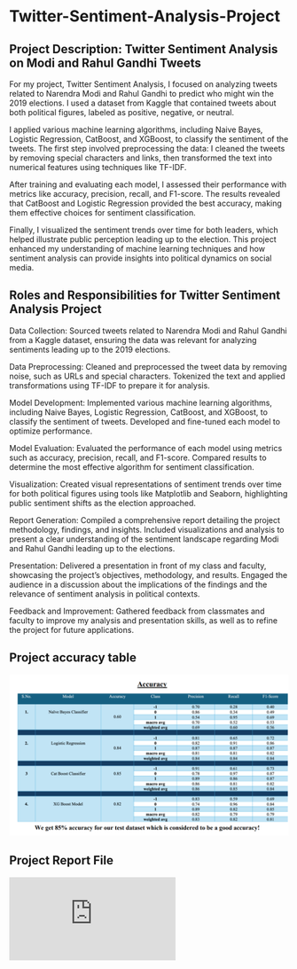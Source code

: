 # Twitter-Sentiment-Analysis-Project

## Project Description: Twitter Sentiment Analysis on Modi and Rahul Gandhi Tweets

For my project, Twitter Sentiment Analysis, I focused on analyzing tweets related to Narendra Modi and Rahul Gandhi to predict who might win the 2019 elections. I used a dataset from Kaggle that contained tweets about both political figures, labeled as positive, negative, or neutral.

I applied various machine learning algorithms, including Naive Bayes, Logistic Regression, CatBoost, and XGBoost, to classify the sentiment of the tweets. The first step involved preprocessing the data: I cleaned the tweets by removing special characters and links, then transformed the text into numerical features using techniques like TF-IDF.

After training and evaluating each model, I assessed their performance with metrics like accuracy, precision, recall, and F1-score. The results revealed that CatBoost and Logistic Regression provided the best accuracy, making them effective choices for sentiment classification.

Finally, I visualized the sentiment trends over time for both leaders, which helped illustrate public perception leading up to the election. This project enhanced my understanding of machine learning techniques and how sentiment analysis can provide insights into political dynamics on social media.

## Roles and Responsibilities for Twitter Sentiment Analysis Project

Data Collection: Sourced tweets related to Narendra Modi and Rahul Gandhi from a Kaggle dataset, ensuring the data was relevant for analyzing sentiments leading up to the 2019 elections.

Data Preprocessing: Cleaned and preprocessed the tweet data by removing noise, such as URLs and special characters. Tokenized the text and applied transformations using TF-IDF to prepare it for analysis.

Model Development: Implemented various machine learning algorithms, including Naive Bayes, Logistic Regression, CatBoost, and XGBoost, to classify the sentiment of tweets. Developed and fine-tuned each model to optimize performance.

Model Evaluation: Evaluated the performance of each model using metrics such as accuracy, precision, recall, and F1-score. Compared results to determine the most effective algorithm for sentiment classification.

Visualization: Created visual representations of sentiment trends over time for both political figures using tools like Matplotlib and Seaborn, highlighting public sentiment shifts as the election approached.

Report Generation: Compiled a comprehensive report detailing the project methodology, findings, and insights. Included visualizations and analysis to present a clear understanding of the sentiment landscape regarding Modi and Rahul Gandhi leading up to the elections.

Presentation: Delivered a presentation in front of my class and faculty, showcasing the project’s objectives, methodology, and results. Engaged the audience in a discussion about the implications of the findings and the relevance of sentiment analysis in political contexts.

Feedback and Improvement: Gathered feedback from classmates and faculty to improve my analysis and presentation skills, as well as to refine the project for future applications.

## Project accuracy table
![proeject-accuracy table](https://github.com/mdarman4002/Twitter-Sentiment-Analysis-Project/blob/main/Accuracy-table.png)

## Project Report File

![report-file](https://github.com/Mohammadshoyebb/Twitter-Sentiment-Analyzer/blob/main/Project_Report.pdf)

